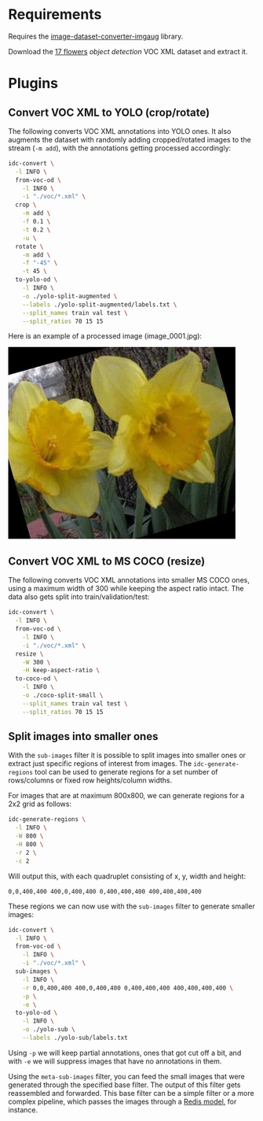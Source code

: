 # Requirements

Requires the [image-dataset-converter-imgaug](https://github.com/waikato-datamining/image-dataset-converter-imgaug) library.

Download the [17 flowers](https://datasets.cms.waikato.ac.nz/ufdl/17flowers/) 
*object detection* VOC XML dataset and extract it.

# Plugins

## Convert VOC XML to YOLO (crop/rotate)

The following converts VOC XML annotations into YOLO ones. It also augments the
dataset with randomly adding cropped/rotated images to the stream (`-m add`),
with the annotations getting processed accordingly:

```bash
idc-convert \
  -l INFO \
  from-voc-od \
    -l INFO \
    -i "./voc/*.xml" \
  crop \
    -m add \
    -f 0.1 \
    -t 0.2 \
    -u \
  rotate \
    -m add \
    -f "-45" \
    -t 45 \
  to-yolo-od \
    -l INFO \
    -o ./yolo-split-augmented \
    --labels ./yolo-split-augmented/labels.txt \
    --split_names train val test \
    --split_ratios 70 15 15
```

Here is an example of a processed image (image_0001.jpg):

![Example image cropped and rotated](img/image_0001-cropped-rotated.jpg)


## Convert VOC XML to MS COCO (resize)

The following converts VOC XML annotations into smaller MS COCO ones, using a maximum 
width of 300 while keeping the aspect ratio intact. The data also gets split into 
train/validation/test:

```bash
idc-convert \
  -l INFO \
  from-voc-od \
    -l INFO \
    -i "./voc/*.xml" \
  resize \
    -W 300 \
    -H keep-aspect-ratio \
  to-coco-od \
    -l INFO \
    -o ./coco-split-small \
    --split_names train val test \
    --split_ratios 70 15 15
```


## Split images into smaller ones

With the `sub-images` filter it is possible to split images into smaller ones or extract
just specific regions of interest from images. The `idc-generate-regions` tool can be used
to generate regions for a set number of rows/columns or fixed row heights/column widths.

For images that are at maximum 800x800, we can generate regions for a 2x2 grid as follows: 

```bash
idc-generate-regions \
  -l INFO \
  -W 800 \
  -H 800 \
  -r 2 \
  -c 2
```

Will output this, with each quadruplet consisting of x, y, width and height:

```
0,0,400,400 400,0,400,400 0,400,400,400 400,400,400,400
```

These regions we can now use with the `sub-images` filter to generate smaller images:

```bash
idc-convert \
  -l INFO \
  from-voc-od \
    -l INFO \
    -i "./voc/*.xml" \
  sub-images \
    -l INFO \
    -r 0,0,400,400 400,0,400,400 0,400,400,400 400,400,400,400 \
    -p \
    -e \
  to-yolo-od \
    -l INFO \
    -o ./yolo-sub \
    --labels ./yolo-sub/labels.txt
```

Using `-p` we will keep partial annotations, ones that got cut off a bit, and with `-e` we 
will suppress images that have no annotations in them.

Using the `meta-sub-images` filter, you can feed the small images that were generated
through the specified base filter. The output of this filter gets reassembled and forwarded. 
This base filter can be a simple filter or a more complex pipeline, which passes the 
images through a [Redis model](redis.md), for instance.
